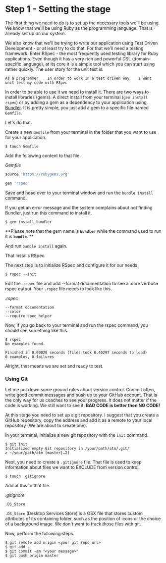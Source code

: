 # Step 1 - Setting the stage

The first thing we need to do is to set up the necessary tools we'll be using. We know that we'll be using Ruby as the programming language. That is already set up on our system.

We also know that we'll be trying to write our application using Test Driven Development - or at least try to do that. For that we'll need a testing framework. Enter RSpec - the most frequently used testing library for Ruby applications. Even though it has a very rich and powerful DSL \(domain-specific language\), at its core it is a simple tool which you can start using rather quickly. The user story for the unit test is:

`As a programmer   
In order to work in a test driven way   
I want unit test my code with RSpec`

In order to be able to use it we need to install it. There are two ways to install libraries \(gems\). A direct install from your terminal \(`gem install rspec`\) or by adding a gem as a dependency to your application using [Bundler](http://bundler.io/). It is pretty simple, you just add a gem to a specific file named `Gemfile`.

Let's do that.

Create a new `Gemfile` from your terminal in the folder that you want to use for your application.

```
$ touch Gemfile
```

Add the following content to that file.

_Gemfile_

```ruby
source 'https://rubygems.org'

gem 'rspec'
```

Save and head over to your terminal window and run the `bundle install` command.

If you get an error message and the system complains about not finding Bundler, just run this command to install it.

```
$ gem install bundler
```

**Please note that the gem name is **`bundler`** while the command used to run it is **`bundle`**. **

And run `bundle install` again.

That installs RSpec.

The next step is to initialize RSpec and configure it for our needs.

```
$ rspec --init
```

Edit the `.rspec` file and add --format documentation to see a more verbose rspec output. Your `.rspec` file needs to look like this.

_.rspec_

```
--format documentation
--color
--require spec_helper
```

Now, if you go back to your terminal and run the rspec command, you should see something like this.

```
$ rspec
No examples found.

Finished in 0.00028 seconds (files took 0.40297 seconds to load)
0 examples, 0 failures
```

Alright, that means we are set and ready to test.

### Using Git

Let me put down some ground rules about version control. Commit often, write good commit messages and push up to your GitHub account. That is the only way for us coaches to see your progress. It does not matter if the code is working. We still want to see it. **BAD CODE is better then NO CODE!**

At this stage you need to set up a git repository. I suggest that you create a GitHub repository, copy the address and add it as a remote to your local repository \(We are about to create one\).

In your terminal, initialize a new git repository with the `init` command.

```
$ git init
Initialized empty Git repository in /your/path/atm/.git/
✔ ~/your/path/atm [master|…2]
```

Next, you need to create a `.gitignore` file. That file is used to keep information about files we want to EXCLUDE from version control.

```
$ touch .gitignore
```

Add at this to that file.

_.gitignore_

```
.DS_Store
```

`.DS_Store` \(Desktop Services Store\) is a OSX file that stores custom attributes of its containing folder, such as the position of icons or the choice of a background image. We don't want to track those files with git.

Now, perform the following steps.

```
$ git remote add origin <your git repo url>
$ git add . 
$ git commit -am "<your message>"
$ git push origin master
```



